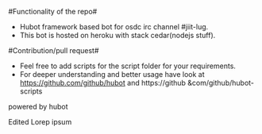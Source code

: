 #Functionality of the repo#

+ Hubot framework based bot for osdc irc channel #jiit-lug.
+ This bot is hosted on heroku with stack cedar(nodejs stuff).





#Contribution/pull request#
+ Feel free to add scripts for the script folder for your requirements.
+ For deeper understanding and better usage have look at https://github.com/github/hubot and https://github &com/github/hubot-scripts


powered by hubot


Edited Lorep ipsum

